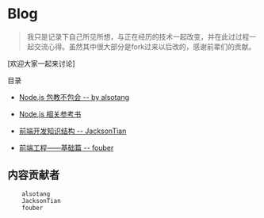 # Blog

> 我只是记录下自己所见所想，与正在经历的技术一起改变，并在此过过程一起交流心得。虽然其中很大部分是fork过来以后改的，感谢前辈们的贡献。

[欢迎大家一起来讨论]

目录

* [Node.js 包教不包会 -- by alsotang](https://github.com/vsery/Blog/tree/master/node-books/README.md)

* [Node.js 相关参考书](https://github.com/vsery/Blog/tree/master/node-link/README.md)

* [前端开发知识结构 -- JacksonTian](https://github.com/vsery/Blog/tree/master/frontend-knowledge-structure/README.md)

* [前端工程——基础篇 -- fouber](https://github.com/fouber/blog)





## 内容贡献者

```
    alsotang
    JacksonTian
    fouber

```

